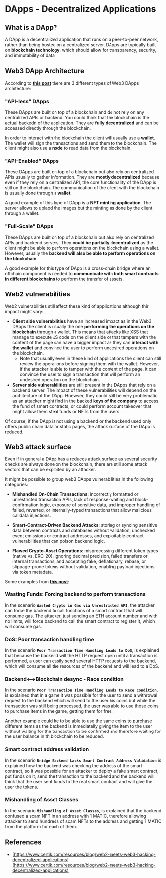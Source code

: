 # DApps - Decentralized Applications

## What is a DApp?

A DApp is a decentralized application that runs on a peer-to-peer network, rather than being hosted on a centralized server. DApps are typically built on **blockchain technology**, which should allow for transparency, security, and immutability of data.

## Web3 DApp Architecture

According to [**this post**](https://www.certik.com/resources/blog/web2-meets-web3-hacking-decentralized-applications) there are 3 different types of Web3 DApps architecture:

### "API-less" DApps

These DApps are built on top of a blockchain and do not rely on any centralized APIs or backend. You could think that the blockchain is the actual backedn of the application. They are **fully decentralized** and can be accessed directly through the blockchain.

In order to interact with the blockchain the client will usually use a **wallet**. The wallet will sign the transactions and send them to the blockchain. The client might also use a **node** to read data from the blockchain.

### "API-Enabled" DApps

These DApps are built on top of a blockchain but also rely on centralized APIs usually to gather information. They are **mostly decentralized** because even if they rely on a centralized API, the core functionality of the DApp is still on the blockchain. The communication of the client with the blockchain is usually done through a **wallet**.

A good example of this type of DApp is a **NFT minting application**. The server allows to uplaod the images but the minting us done by the client through a wallet.

### "Full-Scale" DApps

These DApps are built on top of a blockchain but also rely on centralized APIs and backend servers. They **could be partially decentralized** as the client might be able to perform operations on the blockchain using a wallet. However, usually the **backend will also be able to perform operations on the blockchain**.

A good example for this type of DApp is a cross-chain bridge where an offchain component is needed to **communicate with both smart contracts in different blockchains** to perform the transfer of assets.

## Web2 vulnerabilities

Web2 vulnerabilities still affect these kind of applications although thir impact might vary:

- **Client side vulnerabilities** have an increased impact as in the Web3 DApps the client is usually the one **performing the operations on the blockchain** through a wallet. This means that attacks like XSS that manage to execute JS code on the client side or that tampers with the content of the page can have a bigger impact as they can **interact with the wallet** and convince the user to perform undesired operations on the blockchain.
   - Note that usually even in these kind of applications the client can still review the operations before signing them with the wallet. However, if the attacker is able to tamper with the content of the page, it can convince the user to sign a transaction that will perform an undesired operation on the blockchain.
- **Server side vulnerabilities** are still present in the DApps that rely on a backend server. The impact of these vulnerabilities will depend on the architecture of the DApp. Hoewver, they could still be very problematic as an attacker might find in the backed **keys of the company** to access the fund of smart contracts, or could perform account takeover that might allow them steal funds or NFTs from the users.

Of course, if the DApp is not using a backend or the backend used only offers public chain data or static pages, the attack surface of the DApp is reduced.

## Web3 attack surface

Even if in general a DApp has a reduces attack surface as several security checks are always done on the blockchain, there are still some attack vectors that can be exploited by an attacker.

It might be possible to group web3 DApps vulnerabilities in the following categories:

- **Mishandled On-Chain Transactions**: incorrectly formatted or unrestricted transaction APIs, lack of response-waiting and block-confirmation logic, exposure of sensitive data, and improper handling of failed, reverted, or internally-typed transactions that allow malicious calldata injections.

- **Smart-Contract-Driven Backend Attacks**: storing or syncing sensitive data between contracts and databases without validation, unchecked event emissions or contract addresses, and exploitable contract vulnerabilities that can poison backend logic.

- **Flawed Crypto-Asset Operations**: misprocessing different token types (native vs. ERC-20), ignoring decimal precision, failed transfers or internal transactions, and accepting fake, deflationary, rebase, or slippage-prone tokens without validation, enabling payload injections via token metadata.

Some examples from [**this post**](https://www.certik.com/resources/blog/web2-meets-web3-hacking-decentralized-applications):

### Wasting Funds: Forcing backend to perform transactions

In the scenario **`Wasted Crypto in Gas via Unrestricted API`**, the attacker can force the backend to call functions of a smart contract that will consume gas. The attacker, just sending an ETH account number and with no limits, will force backend to call the smart contract to register it, which will consume gas.

### DoS: Poor transaction handling time

In the scenario **`Poor Transaction Time Handling Leads to DoS`**, is explained that because the backend will the HTTP request open until a transaction is performed, a user can easily send several HTTP requests to the backend, which will consume all the resources of the backend and will lead to a DoS.

### Backend<-->Blockchain desync - Race condition

In the scenario **`Poor Transaction Time Handling Leads to Race Condition`**, is explained that in a game it was possible for the user to send a withrowal request to the backend which will send to the user his coins but while the transaction was still being processed, the user was able to use those coins to purchase items in the game, getting them for free.

Another example could be to be able to use the same coins to purchase different items as the backend is inmediatelly giving the item to the user without waiting for the transaction to be confirmed and therefore waiting for the user balance in th blockchain to be reduced.

### Smart contract address validation

In the scenario **`Bridge Backend Lacks Smart Contract Address Validation`** is explained how the backend was checking the address of the smart contract, so it was possible for an attacker to deploy a fake smart contract, put funds on it, send the transaction to the backend and the backend will think that the user sent funds to the real smart contract and will give the user the tokens.

### Mishandling of Asset Classes

In the scenario **`Mishandling of Asset Classes`**, is explained that the backend confused a scam NFT in an address with 1 MATIC, therefore allowing attacker to send hundreds of scam NFTs to the address and getting 1 MATIC from the platform for each of them.

## References
- [https://www.certik.com/resources/blog/web2-meets-web3-hacking-decentralized-applications](https://www.certik.com/resources/blog/web2-meets-web3-hacking-decentralized-applications)

